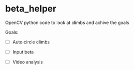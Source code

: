 # beta_helper
OpenCV python code to look at climbs and achive the goals


Goals:

- [ ] Auto circle climbs

- [ ] Input beta

- [ ] Video analysis

